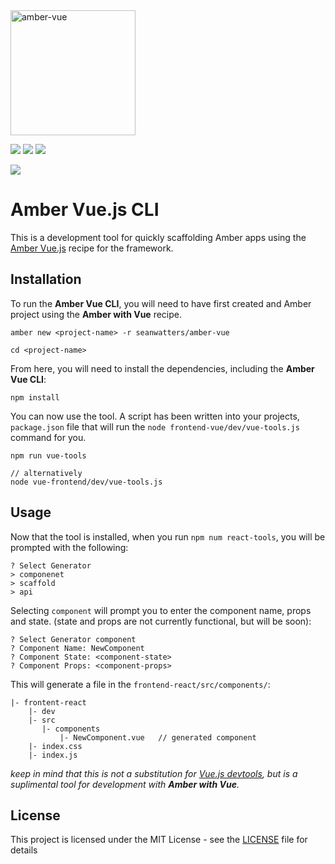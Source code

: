 <img src="https://camo.githubusercontent.com/5b54cc5a749519515e15846ac911b094fa762ee5/687474703a2f2f7365616e776174746572732e696f2f696d616765732f616d6265722d7675652e706e67" alt="amber-vue" data-canonical-src="http://seanwatters.io/images/amber-vue.png" height="200">

<a href="https://amberframework.org/"><img src="https://img.shields.io/badge/using-amber_framework-orange.svg" ></a>
<a href="https://github.com/progressive-amber/vue-recipe/"><img src="https://img.shields.io/badge/using-amber_vue-green.svg" ></a>
<a href="https://opensource.org/licenses/MIT"><img src="https://img.shields.io/badge/License-MIT-lightgreen.svg" ></a>

<a href="https://www.npmjs.com/package/@progressive-amber/amber-vue-cli"><img src="https://img.shields.io/badge/version-v0.1.0-yellow.svg" ></a>


# Amber Vue.js CLI

This is a development tool for quickly scaffolding Amber apps using the [Amber Vue.js](https://github.com/progressive-amber/amber-recipe) recipe for the framework. 

## Installation

To run the **Amber Vue CLI**, you will need to have first created and Amber project using the **Amber with Vue** recipe.

```
amber new <project-name> -r seanwatters/amber-vue

cd <project-name>
```

From here, you will need to install the dependencies, including the **Amber Vue CLI**:

```
npm install
```

You can now use the tool. A script has been written into your projects, `package.json` file that will run the `node frontend-vue/dev/vue-tools.js` command for you.

```
npm run vue-tools

// alternatively
node vue-frontend/dev/vue-tools.js
```

## Usage

Now that the tool is installed, when you run `npm num react-tools`, you will be prompted with the following:

```
? Select Generator
> componenet
> scaffold
> api
```

Selecting `component` will prompt you to enter the component name, props and state. (state and props are not currently functional, but will be soon):

```
? Select Generator component
? Component Name: NewComponent
? Component State: <component-state>
? Component Props: <component-props>
```

This will generate a file in the `frontend-react/src/components/`:

```
|- frontent-react
    |- dev
    |- src
       |- components
           |- NewComponent.vue   // generated component
    |- index.css
    |- index.js
```

_keep in mind that this is not a substitution for [Vue.js devtools](https://github.com/vuejs/vue-devtools), but is a suplimental tool for development with **Amber with Vue**._

## License

This project is licensed under the MIT License - see the [LICENSE](LICENSE) file for details
